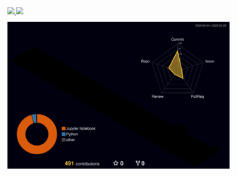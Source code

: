 <a href="https://github.com/canit0221/github-readme-stats">
    <img src="https://github-readme-stats.vercel.app/api/top-langs/?username=canit0221&layout=donut&show_icons=true&theme=material-palenight&hide_border=true&bg_color=y&icon_color=58A6FF&text_color=blue&title_color=58A6FF&count_private=true&exclude_repo=Face-Transfer-Application" width=38% />
</a>   
<a href="https://github.com/canit0221/github-readme-stats">
  <img src="https://github-readme-stats.vercel.app/api?username=canit0221&show_icons=true&theme=material-palenight&hide_border=true&bg_color=white&icon_color=58A6FF&text_color=black&title_color=58A6FF&count_private=true" width=52% />
</a>

![ ](./profile-3d-contrib/profile-night-rainbow.svg)
